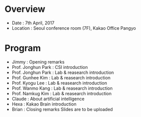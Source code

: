 # Overview
* Date : 7th April, 2017
* Location : Seoul conference room (7F), Kakao Office Pangyo

# Program
* Jimmy : Opening remarks
* Prof. Jonghun Park : CSI introduction
* Prof. Jonghun Park : Lab & reasearch introduction
* Prof. Gunhee Kim : Lab & reasearch introduction
* Prof. Kyogu Lee : Lab & reasearch introduction
* Prof. Wanmo Kang : Lab & reasearch introduction
* Prof. Namkug Kim : Lab & reasearch introduction
* Claude : About artificial intelligence
* Hexa : Kakao Brain introduction
* Brian : Closing remarks
Slides are to be uploaded
